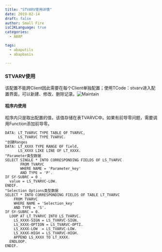 ```yaml
---
title: "STVARV使用详情"
date: 2019-02-14
draft: false
author: Small Fire
isCJKLanguage: true
categories: 
  - ABAP

tags: 
  - abaputils
  - abapbasis

---
```


### STVARV使用

​	该配置不能跨Client因此需要在每个Client单独配置；使用TCode：stvarv进入配置界面，可以新建、修改、删除记录。![Maintain](/images/ABAP/Stvarv.png)

#### 程序内使用

​	程序内只是取出配置的值，该值存储在表TVARVC中。如果有前导零问题，需要调用Function添加前导零。

```JS
DATA: LT_TVARVC TYPE TABLE OF TVARVC,
      LS_TVARVC TYPE TVARVC.
"创建Ranges
DATA: LT_XXXX TYPE RANGE OF field,
      LS_XXXX LIKE LINE OF LT_XXXX.
"Parameter类型数据
SELECT SINGLE * INTO CORRESPONDING FIELDS OF LS_TVARVC
       FROM TVARVC
       WHERE NAME = 'Parameter_key'
       AND TYPE = 'P'.
IF SY-SUBRC = 0 .
  value = LS_TVARVC-LOW.
ENDIF.
"Selection Options类型数据
SELECT * INTO CORRESPONDING FIELDS OF TABLE LT_TVARVC
	FROM TVARVC
    WHERE NAME = 'Selection_key'
    AND TYPE = 'S'.
IF SY-SUBRC = 0.
  LOOP AT LT_TVARVC INTO LS_TVARVC.
    LS_XXXX-SIGN = LS_TVARVC-SIGN.
    LS_XXXX-OPTION = LS_TVARVC-OPTI.
  	LS_XXXX-LOW  = LS_TVARVC-LOW.
    LS_XXXX-HIGH = LS_TVARVC-HIGH.
    APPEND LS_XXXX TO LT_XXXX.
  ENDLOOP.
ENDIF.
```

